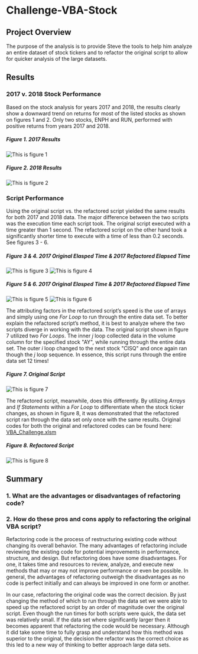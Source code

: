 # Challenge-VBA-Stock

## Project Overview
The purpose of the analysis is to provide Steve the tools to help him analyze an entire dataset of stock tickers and to refactor the original script to allow for quicker analysis of the large datasets.

## Results
### 2017 v. 2018 Stock Performance
Based on the stock analysis for years 2017 and 2018, the results clearly show a downward trend on returns for most of the listed stocks as shown on figures 1 and 2. Only two stocks, ENPH and RUN, performed with positive returns from years 2017 and 2018. 

##### *Figure 1. 2017 Results*
![This is figure 1](VBA_Challenge_Results_2017.png)

##### *Figure 2. 2018 Results*
![This is figure 2](VBA_Challenge_Results_2018.png)

### Script Performance
Using the original script vs. the refactored script yielded the same results for both 2017 and 2018 data. The major difference between the two scripts was the execution time each script took. The original script executed with a time greater than 1 second. The refactored script on the other hand took a significantly shorter time to execute with a time of less than 0.2 seconds. See figures 3 - 6. 

##### *Figure 3 & 4. 2017 Original Elasped Time & 2017 Refactored Elapsed Time*
![This is figure 3](VBA_Challenge_Original_2017.png "Figure 3") ![This is figure 4](VBA_Challenge_2017.png "Figure 4")

##### *Figure 5 & 6. 2017 Original Elasped Time & 2017 Refactored Elapsed Time*
![This is figure 5](VBA_Challenge_Original_2018.png "Figure 5") ![This is figure 6](VBA_Challenge_2018.png "Figure 6")

The attributing factors in the refactored script’s speed is the use of arrays and simply using one *For Loop* to run through the entire data set. To better explain the refactored script’s method, it is best to analyze where the two scripts diverge in working with the data. 
The original script shown in figure 7 utilized two *For Loops*. The inner *j* loop collected data in the volume column for the specified stock "AY", while running through the entire data set. The outer *i* loop changed to the next stock "CISQ" and once again ran though the *j* loop sequence. In essence, this script runs through the entire data set 12 times!

##### *Figure 7. Original Script*
![This is figure 7](VBA_Challenge_OriginalCode.png "Figure 7")

The refactored script, meanwhile, does this differently. By utilizing *Arrays* and *If Statements* within a *For Loop* to differentiate when the stock ticker changes, as shown in figure 8, it was demonstrated that the refactored script ran through the data set only once with the same results. Original codes for both the original and refactored codes can be found here: [VBA_Challenge.xlsm](VBA_Challenge.xlsm)

##### *Figure 8. Refactored Script*
![This is figure 8](VBA_Challenge_RefactoredCode.png "Figure 8")

## Summary 
### 1.	What are the advantages or disadvantages of refactoring code?
### 2.	How do these pros and cons apply to refactoring the original VBA script?
Refactoring code is the process of restructuring existing code without changing its overall behavior. The many advantages of refactoring include reviewing the existing code for potential improvements in performance, structure, and design. But refactoring does have some disadvantages. For one, it takes time and resources to review, analyze, and execute new methods that may or may not improve performance or even be possible. In general, the advantages of refactoring outweigh the disadvantages as no code is perfect initially and can always be improved in one form or another. 

In our case, refactoring the original code was the correct decision. By just changing the method of which to run through the data set we were able to speed up the refactored script by an order of magnitude over the original script. Even though the run times for both scripts were quick, the data set was relatively small. If the data set where significantly larger then it becomes apparent that refactoring the code would be necessary. Although it did take some time to fully grasp and understand how this method was superior to the original, the decision the refactor was the correct choice as this led to a new way of thinking to better approach large data sets.
